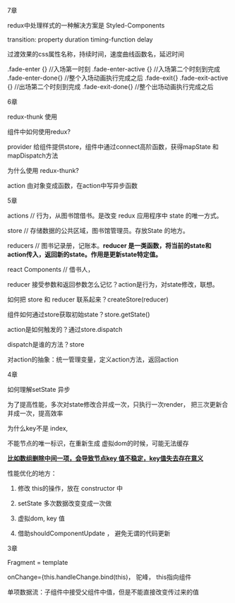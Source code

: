 7章

redux中处理样式的一种解决方案是 Styled-Components

transition: property duration timing-function delay 

过渡效果的css属性名称，持续时间，速度曲线函数名，延迟时间

.fade-enter {} //入场第一时刻
.fade-enter-active {} //入场第二个时刻到完成
.fade-enter-done{} //整个入场动画执行完成之后
.fade-exit{}
.fade-exit-active {} //出场第二个时刻到完成
.fade-exit-done{} //整个出场动画执行完成之后





6章

redux-thunk 使用

组件中如何使用redux?

provider 给组件提供store，组件中通过connect高阶函数，获得mapState 和 mapDispatch方法



为什么使用 redux-thunk?

action 由对象变成函数，在action中写异步函数





5章

actions   // 行为，从图书馆借书。是改变 redux 应用程序中 state 的唯一方式。

store  // 存储数据的公共区域，图书馆管理员。存放State 的地方。

reducers   // 图书记录册，记账本。**reducer 是一类函数，将当前的state和action传入，返回新的state。作用是更新state特定值。**

react Components // 借书人，



reducer 接受参数和返回参数怎么记忆？action是行为，对state修改，联想。

如何把 store 和 reducer 联系起来？createStore(reducer)

组件如何通过store获取初始state？store.getState()

action是如何触发的？通过store.dispatch

dispatch是谁的方法？store

对action的抽象：统一管理变量，定义action方法，返回action





4章

如何理解setState 异步

为了提高性能，多次对state修改合并成一次，只执行一次render， 把三次更新合并成一次，提高效率

为什么key不是 index,

不能节点的唯一标识，在重新生成 虚拟dom的时候，可能无法缓存

**<u>比如数组删除中间一项，会导致节点key 值不稳定，key值失去存在意义</u>**

性能优化的地方：

1. 修改 this的操作，放在 constructor 中

2. setState 多次数据改变变成一次做

3. 虚拟dom, key 值

4. 借助shouldComponentUpdate ， 避免无谓的代码更新

   



3章

Fragment = template

onChange={this.handleChange.bind(this)， 驼峰， this指向组件

单项数据流：子组件中接受父组件中值，但是不能直接改变传过来的值


